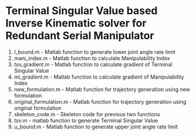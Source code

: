 # Terminal Singular Value based Inverse Kinematic solver for Redundant Serial Manipulator
1. l_bound.m - Matlab function to generate lower joint angle rate limit
2. mani_index.m - Matlab function to calculate Manipulability Index
3. tsv_gradient.m - Matlab function to calculate gradient of Terminal Singular Value
4. mi_gradient.m - Matlab function to calculate gradient of Manipulability Index
5. new_formulation.m - Matlab function for trajectory generation using new formulation
6. original_formulation.m - Matlab function for trajectory generation using original formulation
7. skeleton_code.m - Skeleton code for previous two functions
8. tsv.m - matlab function to generate Terminal Singular Value
9. u_bound.m - Matlab function to generate upper joint angle rate limit
